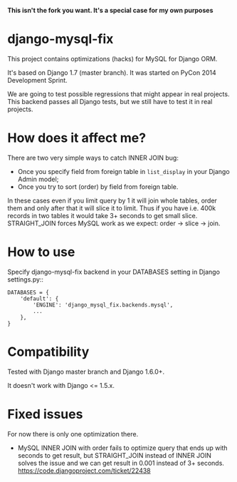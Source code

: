 **This isn't the fork you want. It's a special case for my own purposes**

django-mysql-fix
================

This project contains optimizations (hacks) for MySQL for Django ORM.

It's based on Django 1.7 (master branch). It was started on PyCon 2014 Development Sprint.

We are going to test possible regressions that might appear in real projects.
This backend passes all Django tests, but we still have to test it in real projects.


How does it affect me?
======================

There are two very simple ways to catch INNER JOIN bug:

* Once you specify field from foreign table in `list_display` in your Django Admin model;
* Once you try to sort (order) by field from foreign table.

In these cases even if you limit query by 1 it will join whole tables, order them and only after that it will slice it to limit. Thus if you have i.e. 400k records in two tables it would take 3+ seconds to get small slice. STRAIGHT_JOIN forces MySQL work as we expect: order -> slice -> join.


How to use
==========

Specify django-mysql-fix backend in your DATABASES setting in Django settings.py::

    DATABASES = {
        'default': {
            'ENGINE': 'django_mysql_fix.backends.mysql',
            ...
        },
    }


Compatibility
=============

Tested with Django master branch and Django 1.6.0+.

It doesn't work with Django <= 1.5.x.


Fixed issues
============

For now there is only one optimization there.

* MySQL INNER JOIN with order fails to optimize query that ends up with seconds
  to get result, but STRAIGHT\_JOIN instead of INNER JOIN solves the issue and
  we can get result in 0.001 instead of 3+ seconds.
  https://code.djangoproject.com/ticket/22438

